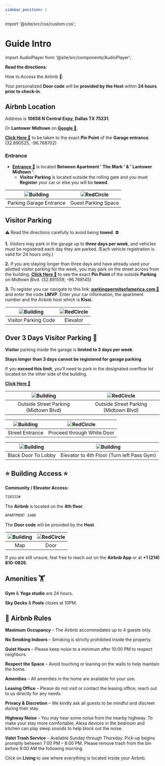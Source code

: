 ```yaml
---
sidebar_position: 1
---
```


import '@site/src/css/custom.css';


# Guide Intro

import AudioPlayer from '@site/src/components/AudioPlayer';


<!-- <AudioPlayer src="/audio/Airbnb.mp3" /> -->

<div className="spacer"></div>

**Read the directions:**



How to Access the Airbnb 🔑:

Your personalized **Door code** will be **provided by the Host** within **24 hours prior to check-in**.


## Airbnb Location

Address is **10658 N Central Expy, Dallas TX 75231**.

Or **Lantower Midtown** on **<a href="https://share.google/3X7Na4kPjontifOnw" target="_blank">Google 🔗</a>**.

**<a href="https://maps.app.goo.gl/z2xEksqP5P3G29BUA" target="_blank">Click Here 🔗</a>** to be taken to the exact **Pin Point** of the **Garage entrance**. (32.890525, -96.768702)


### Entrance

- **<a href="../img/map.png" target="_blank">Entrance 🔗</a>** is located **Between Apartment ' The Mark ' & ' Lantower Midtown '**:
  - **Visitor Parking** is located outside the rolling gate and you must **Register** your car or else you will be **towed**.

| ![Building](https://i.ibb.co/N5DZ2z4/1.png) | ![RedCircle](https://i.ibb.co/fGkJDfdW/2.png) |
|:------------------------------:|:------------------------------:|
| Parking Garage Entrance        | Guest Parking Space       |
  


## Visitor Parking

⚠️ Read the directions carefully to avoid being **towed**. ⛔️

**1.** *Visitors* may park in the garage up to **three days per week**, and vehicles must be registered each day they are parked. (Each vehicle registration is valid for 24 hours only.)

**2.** If you are staying longer than three days and have already used your allotted visitor parking for the week, you may park on the street across from the building. **<a href="https://maps.app.goo.gl/3GFUyuJPban7wsW46" target="_blank">Click Here 🔗</a>** to see the exact **Pin Point** of the outside **Parking** on Midtown Blvd. (32.891559, -96.768145)


**3.** To register you car navigate to this link: **<a href="https://parkingpermitsofamerica.com/permit-code-entry" target="_blank">parkingpermitsofamerica.com 🔗</a>** and enter the code **LMVP**. Enter your car information, the apartment number and the Airbnb host which is **Kissi**.

| ![Building](https://i.ibb.co/27vRRcPK/IMG-7689.jpg) | ![RedCircle](https://i.ibb.co/5gRzt1QL/ele.png) |
|:------------------------------:|:------------------------------:|
| Visitor Parking Code       | Elevator      |


## Over 3 Days Visitor Parking 🚗

**Visitor** parking inside the garage is **limited to 3 days per week**.

**Stays longer than 3 days cannot be registered for garage parking**.

If you **exceed this limit**, you’ll need to park in the designated overflow lot located on the other side of the building.

**<a href="https://maps.app.goo.gl/gL58GnVW2Gh44WJS7" target="_blank">Click Here 🔗</a>**

| ![Building](https://i.ibb.co/XZtXVjHj/8.png) | ![RedCircle](https://i.ibb.co/kgncrPYx/9.png) |
|:------------------------------:|:------------------------------:|
| Outside Street Parking (Midtown Blvd)     |  Outside Street Parking (Midtown Blvd)      |

| ![Building](https://i.ibb.co/dwgh62QM/10.png) | ![RedCircle](https://i.ibb.co/HTjxpR6x/11.png) | 
|:------------------------------:|:------------------------------:| 
| Street Entrance     |  Proceed through White Door     |

![Building](https://i.ibb.co/b59BvMcy/12.png) | ![Building](https://i.ibb.co/MyH0nnsj/13.png) |
:------------------------------:| :------------------------------:|
| Black Door To Lobby   |  Elevator to 4th Floor (Turn left Pass Gym)|  


## ⭐ Building Access ⭐

**Community / Elevator Access:**

```bash
728322#
```


The **Airbnb** is located on the  **4th floor**.

```bash
APARTMENT 1408
```

The **Door code** will be provided by the **Host**.

| ![Building](https://i.ibb.co/r2vgqBtb/map.jpg) | ![RedCircle](https://i.ibb.co/Vc6T1MD4/door.png) |
|:------------------------------:|:------------------------------:|
| Map       | Door      |

If you are still unsure, feel free to reach out on the **Airbnb App** or at **+1 (214) 810-0826**.

## Amenities 🏋

**Gym** & **Yoga studio** are 24 hours.

**Sky Decks** & **Pools** closes at 10PM.


## 🏡 Airbnb Rules

**Maximum Occupancy** – The Airbnb accommodates up to 4 guests only.

**No Smoking Indoors** – Smoking is strictly prohibited inside the property.

**Quiet Hours** – Please keep noise to a minimum after 10:00 PM to respect neighbors.

**Respect the Space** – Avoid touching or leaning on the walls to help maintain the home.

**Amenities** – All amenities in the home are available for your use.

**Leasing Office** – Please do not visit or contact the leasing office; reach out to us directly for any needs.

**Privacy & Discretion** – We kindly ask all guests to be mindful and discreet during their stay.

**Highway Noise** – You may hear some noise from the nearby highway. To make your stay more comfortable, Alexa devices in the bedroom and kitchen can play sleep sounds to help block out the noise.

**Valet Trash Service** – Available Sunday through Thursday. Pick-up begins promptly between 7:00 PM – 8:00 PM. Please remove trash from the bin before 9:00 AM the following morning.

Click on **Living** to see where everything is located inside your Airbnb.
